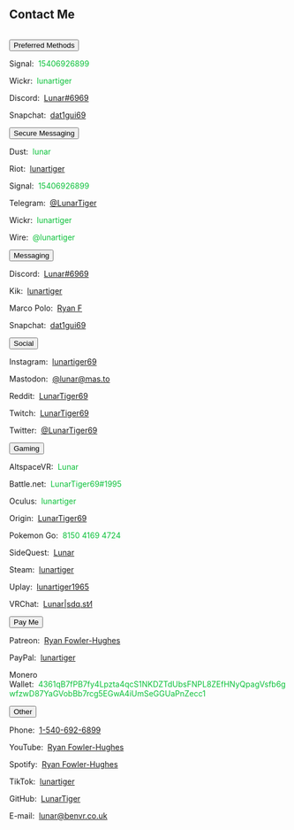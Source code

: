 <h2 id="contact">Contact Me</h2>
<hr style="height:1px; visibility:hidden;" />
<div class="encase">
	<button class="collapsible" id="openme" data-parent="openme" data-child="preferred">Preferred Methods</button>
	<div id="preferred" class="innertext" data-parent="openme">
		<p>Signal:&nbsp;&nbsp;<span style="color:#0ac139;" id="signal" data-parent="openme">15406926899</span></p>
		<p>Wickr:&nbsp;&nbsp;<span style="color:#0ac139;" id="wickr" data-parent="openme">lunartiger</span></p>
		<p>Discord:&nbsp;&nbsp;<a href="https://discordapp.com/users/206291426932293634" target="_blank" id="discord" data-parent="openme">Lunar#6969</a></p>
		<p>Snapchat:&nbsp;&nbsp;<a href="https://www.snapchat.com/add/dat1gui69" target="_blank" id="snapchat" data-parent="openme">dat1gui69</a></p>
	</div>
	<button class="collapsible" id="secure" data-parent="secure" data-child="secure-child">Secure Messaging</button>
	<div id="secure-child" class="innertext" data-parent="secure">
		<p>Dust:&nbsp;&nbsp;<span style="color:#0ac139;" id="dust" data-parent="secure">lunar</span></p>
		<p>Riot:&nbsp;&nbsp;<a href="https://matrix.to/#/@lunartiger:matrix.org" target="_blank" id="riot" data-parent="secure">lunartiger</a></p>
		<p>Signal:&nbsp;&nbsp;<span style="color:#0ac139;" id="signal" data-parent="secure">15406926899</span></p>
		<p>Telegram:&nbsp;&nbsp;<a href="https://t.me/LunarTiger" target="_blank" id="telegram" data-parent="secure">@LunarTiger</a></p>
		<p>Wickr:&nbsp;&nbsp;<span style="color:#0ac139;" id="wickr" data-parent="secure">lunartiger</span></p>
		<p>Wire:&nbsp;&nbsp;<span style="color:#0ac139;" id="wire" data-parent="secure">@lunartiger</span></p>
	</div>
	<button class="collapsible" id="messaging" data-parent="messaging" data-child="messaging-child">Messaging</button>
	<div id="messaging-child" class="innertext" data-parent="messaging">
		<p>Discord:&nbsp;&nbsp;<a href="https://discordapp.com/users/206291426932293634" target="_blank" id="discord" data-parent="messaging">Lunar#6969</a></p>
		<p>Kik:&nbsp;&nbsp;<a href="https://kik.me/lunartiger" target="_blank" id="kik" data-parent="messaging">lunartiger</a></p>
		<p>Marco Polo:&nbsp;&nbsp;<a href="http://reachmeonmp.com/s/ryan-f-oi3kW" target="_blank" id="marcopolo" data-parent="messaging">Ryan F</a></p>
		<p>Snapchat:&nbsp;&nbsp;<a href="https://www.snapchat.com/add/dat1gui69" target="_blank" id="snapchat" data-parent="messaging">dat1gui69</a></p>
	</div>
	<button class="collapsible" id="social" data-parent="social" data-child="social-child">Social</button>
	<div id="social-child" class="innertext" data-parent="social">
		<p>Instagram:&nbsp;&nbsp;<a href="https://www.instagram.com/lunartiger69/" target="_blank" id="instagram" data-parent="social">lunartiger69</a></p>
		<p>Mastodon:&nbsp;&nbsp;<a rel="me" href="https://mas.to/@lunar" target="_blank" id="mastodon" data-parent="social">@lunar@mas.to</a></p>
		<p>Reddit:&nbsp;&nbsp;<a href="https://www.reddit.com/user/LunarTiger69" target="_blank" id="reddit" data-parent="social">LunarTiger69</a></p>
		<p>Twitch:&nbsp;&nbsp;<a href="https://www.twitch.tv/lunartiger69" target="_blank" id="twitch" data-parent="social">LunarTiger69</a></p>
		<p>Twitter:&nbsp;&nbsp;<a href="https://twitter.com/LunarTiger69" target="_blank" id="twitter" data-parent="social">@LunarTiger69</a></p>
	</div>
	<button class="collapsible" id="gaming" data-parent="gaming" data-child="gaming-child">Gaming</button>
	<div id="gaming-child" class="innertext" data-parent="gaming">
		<p>AltspaceVR:&nbsp;&nbsp;<span style="color:#0ac139;" id="altvr" data-parent="gaming">Lunar</span></p>
		<p>Battle.net:&nbsp;&nbsp;<span style="color:#0ac139;" id="battlenet" data-parent="gaming">LunarTiger69#1995</span></p>
		<p>Oculus:&nbsp;&nbsp;<span style="color:#0ac139;" id="oculus" data-parent="gaming">lunartiger</span></p>
		<p>Origin:&nbsp;&nbsp;<a href="https://www.origin.com/usa/en-us/profile/user/Us_m7_zkAXm4u_A4yP5DQA--/achievements" target="_blank" id="origin" data-parent="gaming">LunarTiger69</a></p>
		<p>Pokemon Go:&nbsp;&nbsp;<span style="color:#0ac139;" id="pokemon" data-parent="gaming">8150 4169 4724</span></p>
		<!--<p>PSN:&nbsp;&nbsp;<span style="color:#0ac139;" id="psn" data-parent="gaming">lunartiger69</span></p>-->
		<p>SideQuest:&nbsp;&nbsp;<a href="https://sdq.st/lunar" target="_blank" id="sidequest" data-parent="gaming">Lunar</a></p>
		<p>Steam:&nbsp;&nbsp;<a href="http://steamcommunity.com/id/lunartiger" target="_blank" id="steam" data-parent="gaming">lunartiger</a></p>
		<p>Uplay:&nbsp;&nbsp;<a href="https://club.ubisoft.com/en-US/profile/lunartiger1965" target="_blank" id="uplay" data-parent="gaming">lunartiger1965</a></p>
		<p>VRChat:&nbsp;&nbsp;<a href="https://vrchat.com/home/user/usr_b215585f-cb89-4f2d-872c-24bf71576213" target="_blank" id="vrchat" data-parent="gaming">Lunar|sdq․st⁄l</a></p>
		<!--<p>Xbox:&nbsp;&nbsp;<a href="https://account.xbox.com/profile?gamertag=lunartiger69" target="_blank" id="xbox" data-parent="gaming">lunartiger69</a></p>-->
	</div>
	<button class="collapsible" id="payme" data-parent="payme" data-child="payme-child">Pay Me</button>
	<div id="payme-child" class="innertext" data-parent="payme">
		<p>Patreon:&nbsp;&nbsp;<a href="https://www.patreon.com/lunartiger" target="_blank" id="patreon" data-parent="payme">Ryan Fowler-Hughes</a></p>
		<p>PayPal:&nbsp;&nbsp;<a href="https://www.paypal.me/lunartiger" target="_blank" id="paypal" data-parent="payme">lunartiger</a></p>
		<p>Monero Wallet:&nbsp;&nbsp;<span style="color:#0ac139;" id="monero" data-parent="payme">4361qB7fPB7fy4Lpzta4qcS1NKDZTdUbsFNPL8ZEfHNyQpagVsfb6gwfzwD87YaGVobBb7rcg5EGwA4iUmSeGGUaPnZecc1</span></p>
	</div>
	<button class="collapsible" id="other" data-parent="other" data-child="other-child">Other</button>
	<div id="other-child" class="innertext" data-parent="other">
		<p>Phone:&nbsp;&nbsp;<a href="tel:+15406926899" id="phone" data-parent="other">1-540-692-6899</a></p>
		<p>YouTube:&nbsp;&nbsp;<a href="https://www.youtube.com/user/69lunartiger" target="_blank" id="youtube" data-parent="other">Ryan Fowler-Hughes</a></p>
		<p>Spotify:&nbsp;&nbsp;<a href="spotify:user:tet6uf8yxoga59316ykeisk45" id="spotify" data-parent="other">Ryan Fowler-Hughes</a></p>
		<p>TikTok:&nbsp;&nbsp;<a href="https://tiktok.com/@lunartiger" id="tiktok" data-parent="other">lunartiger</a></p>
		<p>GitHub:&nbsp;&nbsp;<a href="https://github.com/LunarTiger" target="_blank" id="github" data-parent="other">LunarTiger</a></p>
		<p>E-mail:&nbsp;&nbsp;<a href="mailto:lunar@benvr.co.uk" target="_top" id="email" data-parent="other">lunar@benvr.co.uk</a></p>
	</div>
</div>
<script src="/assets/js/collapsible.js"></script>
